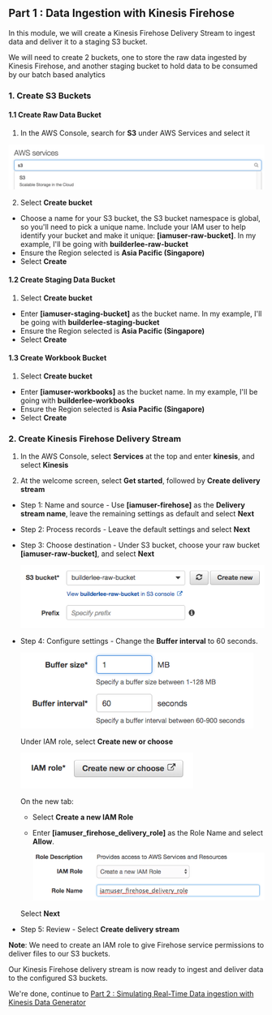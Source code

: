 ## Part 1 : Data Ingestion with Kinesis Firehose

In this module, we will create a Kinesis Firehose Delivery Stream to ingest data and deliver it to a staging S3 bucket.

We will need to create 2 buckets, one to store the raw data ingested by Kinesis Firehose, and another staging bucket to hold data to be consumed by our batch based analytics

### 1. Create S3 Buckets

#### 1.1 Create Raw Data Bucket

1.  In the AWS Console, search for **S3** under AWS Services and select it

![S3 Service](./imgs/01/01.png)

2.  Select **Create bucket**

- Choose a name for your S3 bucket, the S3 bucket namespace is global, so you'll need to pick a unique name. Include your IAM user to help identify your bucket and make it unique: **[iamuser-raw-bucket]**. In my example, I'll be going with **builderlee-raw-bucket**
- Ensure the Region selected is **Asia Pacific (Singapore)**
- Select **Create**

#### 1.2 Create Staging Data Bucket

1.  Select **Create bucket**

- Enter **[iamuser-staging-bucket]** as the bucket name. In my example, I'll be going with **builderlee-staging-bucket**
- Ensure the Region selected is **Asia Pacific (Singapore)**
- Select **Create**

#### 1.3 Create Workbook Bucket

1.  Select **Create bucket**

- Enter **[iamuser-workbooks]** as the bucket name. In my example, I'll be going with **builderlee-workbooks**
- Ensure the Region selected is **Asia Pacific (Singapore)**
- Select **Create**

### 2. Create Kinesis Firehose Delivery Stream

1.  In the AWS Console, select **Services** at the top and enter **kinesis**, and select **Kinesis**

2.  At the welcome screen, select **Get started**, followed by **Create delivery stream**

- Step 1: Name and source - Use **[iamuser-firehose]** as the **Delivery stream name**, leave the remaining settings as default and select **Next**
- Step 2: Process records - Leave the default settings and select **Next**
- Step 3: Choose destination - Under S3 bucket, choose your raw bucket **[iamuser-raw-bucket]**, and select **Next**

  ![S3 Destination](./imgs/01/02.png)

- Step 4: Configure settings - Change the **Buffer interval** to 60 seconds.

  ![Buffer Interval](./imgs/01/03.png)

  Under IAM role, select **Create new or choose**

  ![IAM Role](./imgs/01/04.png)

  On the new tab:

  - Select **Create a new IAM Role**
  - Enter **[iamuser_firehose_delivery_role]** as the Role Name and select **Allow**.

    ![Create Role](./imgs/01/05.png)

  Select **Next**

- Step 5: Review - Select **Create delivery stream**

**Note**: We need to create an IAM role to give Firehose service permissions to deliver files to our S3 buckets.

Our Kinesis Firehose delivery stream is now ready to ingest and deliver data to the configured S3 buckets.

We're done, continue to [Part 2 : Simulating Real-Time Data ingestion with Kinesis Data Generator](./doc-module-02.md)
